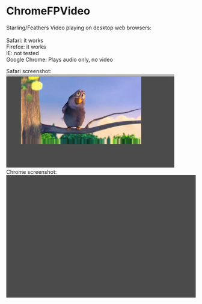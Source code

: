 # ChromeFPVideo
Starling/Feathers Video playing on desktop web browsers:<br><br>
Safari: it works<br>
Firefox: it works<br>
IE: not tested<br>
Google Chrome: Plays audio only, no video<br>


Safari screenshot: ![Safari](https://github.com/AlexUrrutia/ChromeFPVideo/blob/master/screenshots/safari.png?raw=true "Safary plays video fine")<br>
Chrome screenshot: ![Chrome](https://github.com/AlexUrrutia/ChromeFPVideo/blob/master/screenshots/chrome.png?raw=true "Audio only")
